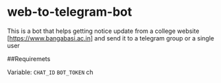 # web-to-telegram-bot
This is a bot that helps getting notice update from a college website [https://www.bangabasi.ac.in] and send it to a telegram group or a single user
 
##Requiremets

Variable: 
`CHAT_ID`
`BOT_TOKEN`
ch
